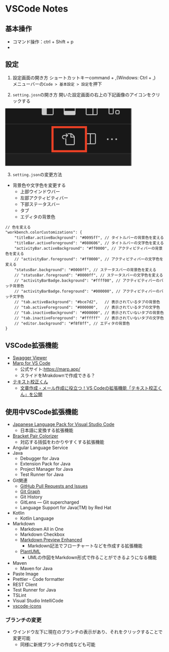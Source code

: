 # VSCode Notes
## 基本操作
- コマンド操作：ctrl + Shift + p
- 

## 設定
1. 設定画面の開き方
ショートカットキーcommand + ,(Windows: Ctrl + ,)<br>
メニューバーの`Code > 基本設定 > 設定`を押下

2. `setting.josn`の開き方
開いた設定画面の右上の下記画像のアイコンをクリックする
<img src="/Picture/ScreenShot/VSCodeのsetting.jsonの開き方.png" width="400">

3. `setting.json`の変更方法
- 背景色や文字色を変更する
  - 上部ウインドウバー
  - 左部アクティビティバー
  - 下部ステータスバー
  - タブ
  - エディタの背景色
```
// 色を変える
"workbench.colorCustomizations": {
    "titleBar.activeBackground": "#0095ff", // タイトルバーの背景色を変える
    "titleBar.activeForeground": "#080606", // タイトルバーの文字色を変える
    "activityBar.activeBackground": "#ff0000", // アクティビティバーの背景色を変える
    // "activityBar.foreground": "#ff0000", // アクティビティバーの文字色を変える
    "statusBar.background": "#0000ff", // ステータスバーの背景色を変える
    // "statusBar.foreground": "#0000ff", // ステータスバーの文字色を変える
    // "activityBarBadge.background": "#ffff00", // アクティビティバーのバッチ背景色
    // "activityBarBadge.foreground": "#000000", // アクティビティバーのバッチ文字色
    // "tab.activeBackground": "#bce7d2",   // 表示されているタブの背景色
    // "tab.activeForeground": "#000000",   // 表示されているタブの文字色
    // "tab.inactiveBackground": "#000000", // 表示されていないタブの背景色
    // "tab.inactiveForeground": "#ffffff"  // 表示されていないタブの文字色
    // "editor.background": "#f8f8ff", // エディタの背景色
}
```

## VSCode拡張機能
- [Swagger Viewer](https://marketplace.visualstudio.com/items?itemName=Arjun.swagger-viewer)
- [Marp for VS Code](https://marketplace.visualstudio.com/items?itemName=marp-team.marp-vscode)
  - 公式サイト:https://marp.app/
  - スライドをMrakdownで作成できる？
- [テキスト校正くん](https://marketplace.visualstudio.com/items?itemName=ICS.japanese-proofreading)
  - [文章作成・メール作成に役立つ！VS Codeの拡張機能「テキスト校正くん」を公開](https://ics.media/entry/18859/)

## 使用中VSCode拡張機能
- [Japanese Language Pack for Visual Studio Code](https://marketplace.visualstudio.com/items?itemName=MS-CEINTL.vscode-language-pack-ja)
  - 日本語に変換する拡張機能
- [Bracket Pair Colorizer](https://marketplace.visualstudio.com/items?itemName=CoenraadS.bracket-pair-colorizer)
  - 対応する括弧をわかりやすくする拡張機能
- Angular Language Service
- Java
  - Debugger for Java
  - Extension Pack for Java
  - Project Manager for Java
  - Test Runner for Java
- Git関連
  - [GitHub Pull Requests and Issues](https://marketplace.visualstudio.com/items?itemName=GitHub.vscode-pull-request-github)
  - [Git Graph](https://marketplace.visualstudio.com/items?itemName=mhutchie.git-graph)
  - Git History
  - GitLens — Git supercharged
  - Language Support for Java(TM) by Red Hat
- Kotlin
  - Kotlin Language
- Markdown
  - Markdown All in One
  - Markdown Checkbox
  - [Markdown Preview Enhanced](https://shd101wyy.github.io/markdown-preview-enhanced/#/)
    - Markdown記法でフローチャートなどを作成する拡張機能
  - [PlantUML](https://marketplace.visualstudio.com/items?itemName=jebbs.plantuml)
    - UMLの作図をMarkdown形式で作ることができるようになる機能
- Maven
  - Maven for Java
- Paste Image
- Prettier - Code formatter
- REST Client
- Test Runner for Java
- TSLint
- Visual Studio IntelliCode
- [vscode-icons](https://marketplace.visualstudio.com/items?itemName=vscode-icons-team.vscode-icons)

### ブランチの変更
- ウインドウ左下に現在のブランチの表示があり、それをクリックすることで変更可能
  - 同様に新規ブランチの作成なども可能